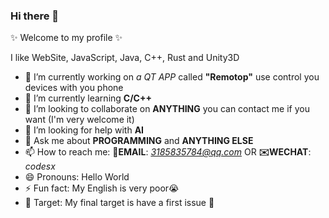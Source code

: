 ### Hi there 👋

✨ Welcome to my profile ✨

I like WebSite, JavaScript, Java, C++, Rust and Unity3D

- 🔭 I’m currently working on *a QT APP* called **"Remotop"** use control you devices with you phone
- 🌱 I’m currently learning **C/C++**
- 👯 I’m looking to collaborate on **ANYTHING** you can contact me if you want (I'm very welcome it)
- 🤔 I’m looking for help with **AI**
- 💬 Ask me about **PROGRAMMING** and **ANYTHING ELSE**
- 📫 How to reach me: **📮EMAIL**: *3185835784@qq.com* OR **✉️WECHAT**: *codesx*
- 😄 Pronouns: Hello World
- ⚡ Fun fact: My English is very poor😭
- 🫵 Target: My final target is have a first issue 🙏
